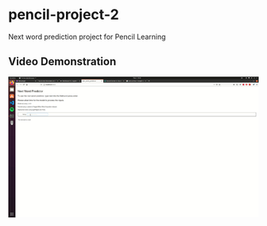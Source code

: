 # pencil-project-2
Next word prediction project for Pencil Learning

## Video Demonstration
![video demonstration](video_demonstration.gif)
